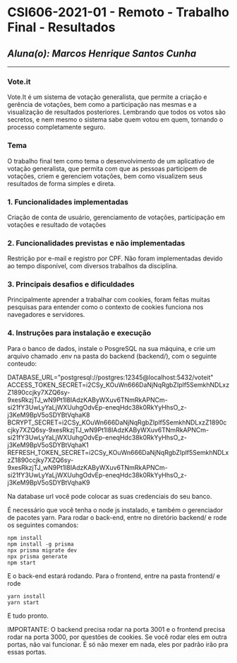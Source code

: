 # **CSI606-2021-01 - Remoto - Trabalho Final - Resultados**
## *Aluna(o): Marcos Henrique Santos Cunha*

--------------

<!-- Este documento tem como objetivo apresentar o projeto desenvolvido, considerando o que foi definido na proposta e o produto final. -->

### Vote.it

  Vote.It é um sistema de votação generalista, que permite a criação e gerência de votações, bem como a participação nas mesmas e a visualização de resultados posteriores. Lembrando que todos os votos são secretos, e nem mesmo o sistema sabe quem votou em quem, tornando o processo completamente seguro.

<!-- Apresentar o tema. -->
### Tema

  O trabalho final tem como tema o desenvolvimento de um aplicativo de votação generalista, que permita com que as pessoas participem de votações, criem e gerenciem votações, bem como visualizem seus resultados de forma simples e direta.

### 1. Funcionalidades implementadas

Criação de conta de usuário, gerenciamento de votações, participação em votações e resultado de votações
  
### 2. Funcionalidades previstas e não implementadas
<!-- Descrever as funcionalidades que eram previstas e não foram implementas, apresentando uma breve justificativa do porquê elas não foram incluídas -->

Restrição por e-mail e registro por CPF. Não foram implementadas devido ao tempo disponível, com diversos trabalhos da disciplina.

### 3. Principais desafios e dificuldades
<!-- Descrever os principais desafios encontrados no desenvolvimento do trabalho, quais foram as dificuldades e como elas foram superadas e resolvidas. -->
Principalmente aprender a trabalhar com cookies, foram feitas muitas pesquisas para entender como o contexto de cookies funciona nos navegadores e servidores.

### 4. Instruções para instalação e execução
<!-- Descrever o que deve ser feito para instalar (ou baixar) a aplicação, o que precisa ser configurando (parâmetros, banco de dados e afins) e como executá-la. -->
Para o banco de dados, instale o PosgreSQL na sua máquina, e crie um arquivo chamado .env na pasta do backend (backend/), com o seguinte conteudo:

DATABASE_URL="postgresql://postgres:12345@localhost:5432/voteit"
ACCESS_TOKEN_SECRET=i2CSy_KOuWn666DaNjNqRgbZIplf5SemkhNDLxzZ1890ccjky7XZQ6sy-9xesRkzjTJ_wN9Pt1l8IAdzKAByWXuv6TNmRkAPNCm-si21fY3UwLyYaLjWXUuhgOdvEp-eneqHdc38k0RkYyHhsO_z-j3KeM9BpV5oSDYBtVqhaK8
BCRYPT_SECRET=i2CSy_KOuWn666DaNjNqRgbZIplf5SemkhNDLxzZ1890ccjky7XZQ6sy-9xesRkzjTJ_wN9Pt1l8IAdzKAByWXuv6TNmRkAPNCm-si21fY3UwLyYaLjWXUuhgOdvEp-eneqHdc38k0RkYyHhsO_z-j3KeM9BpV5oSDYBtVqhaK1
REFRESH_TOKEN_SECRET=i2CSy_KOuWn666DaNjNqRgbZIplf5SemkhNDLxzZ1890ccjky7XZQ6sy-9xesRkzjTJ_wN9Pt1l8IAdzKAByWXuv6TNmRkAPNCm-si21fY3UwLyYaLjWXUuhgOdvEp-eneqHdc38k0RkYyHhsO_z-j3KeM9BpV5oSDYBtVqhaK9

Na database url você pode colocar as suas credenciais do seu banco.

É necessário que você tenha o node js instalado, e também o gerenciador de pacotes yarn. Para rodar o back-end, entre no diretório backend/ e rode os seguintes comandos:

    npm install
    npm install -g prisma
    npx prisma migrate dev
    npx prisma generate
    npm start

E o back-end estará rodando. Para o frontend, entre na pasta frontend/ e rode

    yarn install
    yarn start

E tudo pronto.

IMPORTANTE: O backend precisa rodar na porta 3001 e o frontend precisa rodar na porta 3000, por questões de cookies. Se você rodar eles em outra portas, não vai funcionar. É só não mexer em nada, eles por padrão irão pra essas portas.


